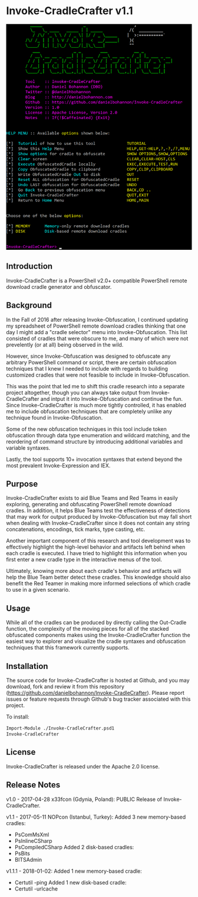 Invoke-CradleCrafter v1.1
===============

![Invoke-CradleCrafter Screenshot](https://github.com/danielbohannon/danielbohannon.github.io/blob/master/Invoke-CradleCrafter%20Screenshot.png)

Introduction
------------
Invoke-CradleCrafter is a PowerShell v2.0+ compatible PowerShell remote
download cradle generator and obfuscator.

Background
----------
In the Fall of 2016 after releasing Invoke-Obfuscation, I continued updating
my spreadsheet of PowerShell remote download cradles thinking that one day I
might add a "cradle selector" menu into Invoke-Obfuscation. This list 
consisted of cradles that were obscure to me, and many of which were not 
prevelently (or at all) being observed in the wild.

However, since Invoke-Obfuscation was designed to obfuscate any arbitrary 
PowerShell command or script, there are certain obfuscation techniques that 
I knew I needed to include with regards to building customized cradles that 
were not feasible to include in Invoke-Obfuscation.

This was the point that led me to shift this cradle research into a separate
project altogether, though you can always take output from Invoke-
CradleCrafter and intput it into Invoke-Obfuscation and continue the fun.
Since Invoke-CradleCrafter is much more tightly controlled, it has enabled 
me to include obfuscation techniques that are completely unlike any 
technique found in Invoke-Obfuscation.

Some of the new obfuscation techniques in this tool include token 
obfuscation through data type enumeration and wildcard matching, and the 
reordering of command structure by introducing additional variables and 
variable syntaxes.

Lastly, the tool supports 10+ invocation syntaxes that extend beyond the 
most prevalent Invoke-Expression and IEX.

Purpose
-------
Invoke-CradleCrafter exists to aid Blue Teams and Red Teams in easily 
exploring, generating and obfuscating PowerShell remote download cradles.
In addition, it helps Blue Teams test the effectiveness of detections that 
may work for output produced by Invoke-Obfuscation but may fall short when
dealing with Invoke-CradleCrafter since it does not contain any string
concatenations, encodings, tick marks, type casting, etc.

Another important component of this research and tool development was to 
effectively highlight the high-level behavior and artifacts left behind 
when each cradle is executed. I have tried to highlight this information 
when you first enter a new cradle type in the interactive menus of the tool.

Ultimately, knowing more about each cradle's behavior and artifacts will 
help the Blue Team better detect these cradles. This knowledge should also
benefit the Red Teamer in making more informed selections of which cradle 
to use in a given scenario.

Usage
-----
While all of the cradles can be produced by directly calling the Out-Cradle
function, the complexity of the moving pieces for all of the stacked 
obfuscated components makes using the Invoke-CradleCrafter function the 
easiest way to explorer and visualize the cradle syntaxes and obfuscation 
techniques that this framework currently supports.

Installation
------------
The source code for Invoke-CradleCrafter is hosted at Github, and you may
download, fork and review it from this repository
(https://github.com/danielbohannon/Invoke-CradleCrafter). Please report issues
or feature requests through Github's bug tracker associated with this project.

To install:

	Import-Module ./Invoke-CradleCrafter.psd1
	Invoke-CradleCrafter

License
-------
Invoke-CradleCrafter is released under the Apache 2.0 license.

Release Notes
-------------
v1.0 - 2017-04-28 x33fcon (Gdynia, Poland): PUBLIC Release of Invoke-CradleCrafter.

v1.1 - 2017-05-11 NOPcon (Istanbul, Turkey):
Added 3 new memory-based cradles:
- PsComMsXml
- PsInlineCSharp
- PsCompiledCSharp
Added 2 disk-based cradles:
- PsBits
- BITSAdmin

v1.1.1 - 2018-01-02:
Added 1 new memory-based cradle:
- Certutil -ping
Added 1 new disk-based cradle:
- Certutil -urlcache